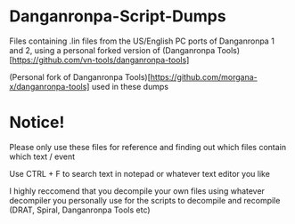 # Danganronpa-Script-Dumps

Files containing .lin files from the US/English PC ports of Danganronpa 1 and 2, using a personal forked version of (Danganronpa Tools)[https://github.com/vn-tools/danganronpa-tools]

(Personal fork of Danganronpa Tools)[https://github.com/morgana-x/danganronpa-tools] used in these dumps 

# Notice!
Please only use these files for reference and finding out which files contain which text / event

Use CTRL + F to search text in notepad or whatever text editor you like

I highly reccomend that you decompile your own files using whatever decompiler you personally use for the scripts to decompile and recompile (DRAT, Spiral, Danganronpa Tools etc)




